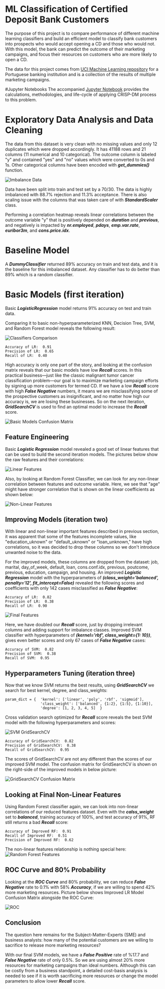# ML Classification of Certified Deposit Bank Customers
The purpose of this project is to compare performance of different machine learning classifiers and build an efficient model to classify bank customers into prospects who would accept opening a CD and those who would not. With this model, the bank can predict the outcome of their marketing campaigns, and focus their resources on customers who are more likely to open a CD.

The data for this project comes from [UCI Machine Learning repository](https://archive.ics.uci.edu/dataset/222/bank+marketing) for a  Portuguese banking institution and is a collection of the results of multiple marketing campaigns. 

#Jupyter Notebooks
The accompanied [Jupyter Notebook](prompt_III.ipynb) provides the calculations, methodologies, and life-cycle of applying CRISP-DM process to this problem.

# Exploratory Data Analysis and Data Cleaning
The data from this dataset is very clean with no missing values and only 12 duplicates which were dropped accordingly. It has 41188 rows and 21 columns (11 numerical and 10 categorical). The outcome column is labeled "y" and contained "yes" and "no" values which were converted to 0s and 1s. Other categorical columns have been encoded with ***get_dummies()*** function.

![Imbalance Data](images/p3_outcome_heatmap.png)

Data have been split into train and test set by a 70/30. The data is highly imbalanced with 88.7% rejection and 11.3% acceptance. There is also scaling issue with the columns that was taken care of with ***StandardScaler*** class.

Performing a correlation heatmap reveals linear correlations between the outcome variable "y" that is positively depended on ***duration*** and ***previous***, and negatively is impacted by ***nr.employed***, ***pdays***, ***emp.var.rate***, ***euribor3m***, and ***cons.price.idx***.

# Baseline Model
A ***DummyClassifier*** returned 89% accuracy on train and test data, and it is the baseline for this imbalanced dataset. Any classifier has to do better than 89% which is a random classifier.

# Basic Models (first iteration)
Basic ***LogisticRegression*** model returns 91% accuracy on test and train data. 

Comparing it to basic non-hyperparameterized KNN, Decision Tree, SVM, and Random Forest model reveals the following result:

![Classifiers Comparison](images/p3_classifier_compare.png)
```
Accuracy of LR:  0.91
Precision of LR:  0.65
Recall of LR:  0.40
```
High accuracy is only one part of the story, and looking at the confusion matrix reveals that our basic models have low ***Recall*** scores. In this practical business—just like the classic malignant tumor cancer classification problem—our goal is to maximize marketing campaign efforts by signing up more customers for termed CD. If we have a low ***Recall*** score with high ***False Negative*** numbers, it means we are misclassifying some of the prospective customers as insignificant, and no matter how high our accuracy is, we are losing these businesses. So on the next iteration, ***GridSearchCV*** is used to find an optimal model to increase the ***Recall*** score.

![Basic Models Confusion Matrix](images/p3_basic_cm.png)

## Feature Engineering
Basic ***Logistic Regression*** model revealed a good set of linear features that can be used to build the second iteration models. The pictures below show the raw features and their correlations:

![Linear Features](images/p3_linear_features.png)

Also, by looking at Random Forest Classifier, we can look for any non-linear correlation between features and outcome variable. Here, we see that "age" might have stronger correlation that is shown on the linear coefficients as shown below: 

![Non-Linear Features](images/p3_nonlinear_features.png)

## Improving Models (iteration two)

With linear and non-linear important features described in previous section, it was apparent that some of the features incomplete values, like "education_uknown" or "default_uknown" or "loan_unknown," have high correlations, so it was decided to drop these columns so we don't introduce unwanted noise to the data.

For the improved models, these columns are dropped from the dataset: job, marital, day_of_week, default, loan, cons.conf.idx, previous, poutcome, previous, education, campaign, and housing. An improved ***Logistic Regression*** model with the hyperparameters of ***(class_weight='balanced', penalty='l2', fit_intercept=False)*** revealed the following scores and coefficients with only 142 cases misclassified as ***False Negative***:
```
Accuracy of LR:  0.82
Precision of LR:  0.38
Recall of LR:  0.90
```
![Final Features](images/p3_final_features.png)

Here, we have doubled our ***Recall*** score, just by dropping irrelevant columns and adding support for imbalance classes. Improved SVM classifier with hyperparameters of ***(kernel='rbf', class_weight={1: 10})***, gives even better scores and only 67 cases of ***False Negative*** cases: 
```
Accuracy of SVM:  0.82
Precision of SVM:  0.38
Recall of SVM:  0.95
```
## Hyperparameters Tuning (iteration three)
Now that we know SVM returns the best results, using ***GridSearchCV*** we search for best kernel, degree, and class_weights:
```
param_dict = {  'kernel': ['linear', 'poly', 'rbf', 'sigmoid'],
                'class_weight': ['balanced', {1:2}, {1:5}, {1:10}],
                'degree': [1, 2, 3, 4, 5]  }
```

Cross validation search optimized for ***Recall*** score reveals the best SVM model with the following hyperparameters and scores:

![SVM GridSearchCV](images/p3_gridsearchcv.png)

```
Accuracy of GridSearchCV:  0.82
Precision of GridSearchCV:  0.38
Recall of GridSearchCV:  0.95
```

The scores of GridSearchCV are not any different than the scores of our improved SVM model. The confusion matrix for GridSearchCV is shown on the right-side of the improved models in below picture:

![GridSearchCV Confusion Matrix](images/p3_final_cm.png)

## Looking at Final Non-Linear Features
Using Random Forest classifier again, we can look into non-linear correlations of our reduced features dataset. Even with the ***calss_weight*** set to ***balanced***, training accuracy of 100%, and test accuracy of 91%, RF still returns a bad ***Recall*** score:
```
Accuracy of Improved RF:  0.91
Recall of Improved RF:  0.51
Precision of Improved RF:  0.62
```

The non-linear features relationship is nothing special here:
![Random Forest Features](images/p3_final_nl_features.png)

## ROC Curve and 80% Probability
Looking at the ***ROC Curve*** and 80% probability, we can reduce ***False Negative*** rate to 0.1% with 58% ***Accuracy***, if we are willing to spend 42% more marketing resources. Picture below shows Improved LR Model Confusion Matrix alongside the ROC Curve:

![ROC](images/p3_roc.png)

## Conclusion
The question here remains for the Subject-Matter-Experts (SME) and business analysts: how many of the potential customers are we willing to sacrifice to release more marketing resources?

With our final SVM models, we have a ***False Positive*** rate of %17.7 and ***False Negative*** rate of only 0.5%. So we are using almost 20% more resources for marketing campaigns than ideal numbers. Although this can be costly from a business standpoint, a detailed cost-basis analysis is needed to see if it is worth sacrificing more resources or change the model parameters to allow lower ***Recall*** score.

